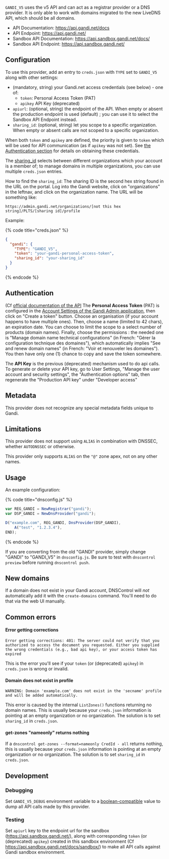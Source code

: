 `GANDI_V5` uses the v5 API and can act as a registrar provider
or a DNS provider. It is only able to work with domains
migrated to the new LiveDNS API, which should be all domains.

* API Documentation: https://api.gandi.net/docs
* API Endpoint: https://api.gandi.net/
* Sandbox API Documentation: https://api.sandbox.gandi.net/docs/
* Sandbox API Endpoint: https://api.sandbox.gandi.net/

## Configuration

To use this provider, add an entry to `creds.json` with `TYPE` set to `GANDI_V5`
along with other settings:

* (mandatory, string) your Gandi.net access credentials (see below) - one of:
  * `token`: Personal Access Token (PAT)
  * `apikey` API Key (deprecated)
* `apiurl`: (optional, string) the endpoint of the API. When empty or absent the production
endpoint is used (default) ; you can use it to select the Sandbox API Endpoint instead.
* `sharing_id`: (optional, string) let you scope to a specific organization. When empty or absent
calls are not scoped to a specific organization.

When both `token` and `apikey` are defined, the priority is given to `token` which will
be used for API communication (as if `apikey` was not set).
See [the Authentication section](#authentication) for details on obtaining these credentials.


The [sharing_id](https://api.gandi.net/docs/reference/#Sharing-ID) selects between different organizations which your account is
a member of; to manage domains in multiple organizations, you can use multiple
`creds.json` entries.

How to find the `sharing_id`: The sharing ID is the second hex string found in
the URL on the portal. Log into the Gandi website, click on "organizations" in
the leftnav, and click on the organization name.  The URL will be something
like:

```text
https://admin.gandi.net/organizations/[not this hex string]/PLTS/[sharing id]/profile
```

Example:

{% code title="creds.json" %}
```json
{
  "gandi": {
    "TYPE": "GANDI_V5",
    "token": "your-gandi-personal-access-token",
    "sharing_id": "your-sharing_id"
  }
}
```
{% endcode %}

## Authentication

(Cf [official documentation of the API](https://api.gandi.net/docs/authentication/)
The **Personal Access Token** (PAT) is configured in the [Account Settings of the
Gandi Admin application](https://admin.gandi.net/organizations/account/pat), then
click on "Create a token" button.
Choose an organisation (if your account happens to have multiple ones).
Then, choose a name (limited to 42 chars), an expiration date.
You can choose to limit the scope to a select number of products (domain names).
Finally, choose the permissions : the needed one is "Manage domain name technical configurations"
(in French: "Gérer la configuration technique des domaines"), which automatically
implies "See and renew domain names" (in French: "Voir et renouveler les domaines").
You then have only one (1) chance to copy and save the token somewhere.

The **API Key** is the previous (deprecated) mechanism used to do api calls.
To generate or delete your API key, go to User Settings,
"Manage the user account and security settings", the "Authentication options"
tab, then regenerate the "Production API key" under "Developer access"

## Metadata
This provider does not recognize any special metadata fields unique to Gandi.

## Limitations
This provider does not support using `ALIAS` in combination with DNSSEC,
whether `AUTODNSSEC` or otherwise.

This provider only supports `ALIAS` on the `"@"` zone apex, not on any other
names.

## Usage
An example configuration:

{% code title="dnsconfig.js" %}
```javascript
var REG_GANDI = NewRegistrar("gandi");
var DSP_GANDI = NewDnsProvider("gandi");

D("example.com", REG_GANDI, DnsProvider(DSP_GANDI),
    A("test", "1.2.3.4"),
END);
```
{% endcode %}

If you are converting from the old "GANDI" provider,
simply change "GANDI" to "GANDI_V5" in `dnsconfig.js`.
Be sure to test with `dnscontrol preview` before running `dnscontrol push`.

## New domains
If a domain does not exist in your Gandi account, DNSControl will *not* automatically add it with the `create-domains` command. You'll need to do that via the web UI manually.


## Common errors

#### Error getting corrections

```text
Error getting corrections: 401: The server could not verify that you authorized to access the document you requested. Either you supplied the wrong credentials (e.g., bad api key), or your access token has expired
```

This is the error you'll see if your `token` (or (deprecated) `apikey`) in `creds.json` is wrong or invalid.

#### Domain does not exist in profile

```text
WARNING: Domain 'example.com' does not exist in the 'secname' profile and will be added automatically.
```

This error is caused by the internal `ListZones()` functions returning no domain names.  This is usually because your `creds.json` information is pointing at an empty organization or no organization.  The solution is to set
`sharing_id` in `creds.json`.

#### get-zones "nameonly" returns nothing

If a `dnscontrol get-zones --format=nameonly CredId - all` returns nothing,
this is usually because your `creds.json`  information is pointing at an empty
organization or no organization.  The solution is to set `sharing_id` in
`creds.json`.


## Development

### Debugging
Set `GANDI_V5_DEBUG` environment variable to a [boolean-compatible](https://pkg.go.dev/strconv#ParseBool) value to dump all API calls made by this provider.

### Testing
Set `apiurl` key to the endpoint url for the sandbox (https://api.sandbox.gandi.net/), along with corresponding `token` (or (deprecated) `apikey`) created in this sandbox environment (Cf https://api.sandbox.gandi.net/docs/sandbox/) to make all API calls against Gandi sandbox environment.

